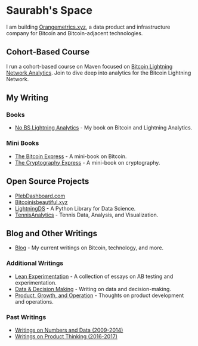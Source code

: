 # Saurabh's Space

I am building [Orangemetrics.xyz](https://www.orangemetrics.xyz/), a data product and infrastructure company for Bitcoin and Bitcoin-adjacent technologies.

## Cohort-Based Course

I run a cohort-based course on Maven focused on [Bitcoin Lightning Network Analytics](https://maven.com/sorukumar/lightninganalytics). Join to dive deep into analytics for the Bitcoin Lightning Network.

## My Writing

### Books

- [No BS Lightning Analytics](https://sorukumar.gumroad.com/l/sjxgns) - My book on Bitcoin and Lightning Analytics.

### Mini Books

- [The Bitcoin Express](https://sorukumar.github.io/TheBitcoinExpress/index.html) - A mini-book on Bitcoin.
- [The Cryptography Express](https://sorukumar.github.io/TheCryptographyExpress/index.html) - A mini-book on cryptography.

## Open Source Projects

- [PlebDashboard.com](https://sorukumar.github.io/plebdashboard/)
- [Bitcoinisbeautiful.xyz](http://bitcoinisbeautiful.xyz/)
- [LightningDS](#) - A Python Library for Data Science.
- [TennisAnalytics](https://sorukumar.github.io/TennisAnalytics/) - Tennis Data, Analysis, and Visualization.

## Blog and Other Writings

- [Blog](https://sorukumar.github.io/blog/) - My current writings on Bitcoin, technology, and more.

### Additional Writings

- [Lean Experimentation](https://sorukumar.github.io/TheArtofExperimentation/) - A collection of essays on AB testing and experimentation.
- [Data & Decision Making](https://sorukumar.github.io/blog/link) - Writing on data and decision-making.
- [Product, Growth, and Operation](https://sorukumar.github.io/blog/link) - Thoughts on product development and operations.

### Past Writings

- [Writings on Numbers and Data (2009-2014)](https://analystnextdoor.wordpress.com/)
- [Writings on Product Thinking (2016-2017)](https://productthinkingblog.wordpress.com/)
